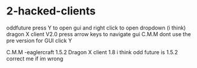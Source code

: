 # 2-hacked-clients
oddfuture press Y to open gui and right click to open dropdown (i think)
dragon X client  V2.0 press arrow keys to navigate gui
C.M.M dont use the pre version for GUI click Y



C.M.M -eaglercraft 1.5.2
Dragon X client 1.8
i think odd future is 1.5.2 correct me if im wrong
